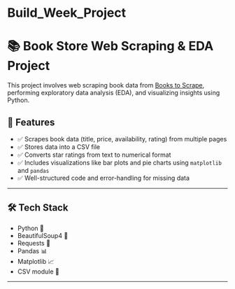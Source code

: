 # Build_Week_Project

# 📚 Book Store Web Scraping & EDA Project

This project involves web scraping book data from [Books to Scrape](http://books.toscrape.com), performing exploratory data analysis (EDA), and visualizing insights using Python.

## 🚀 Features

- ✅ Scrapes book data (title, price, availability, rating) from multiple pages
- ✅ Stores data into a CSV file
- ✅ Converts star ratings from text to numerical format
- ✅ Includes visualizations like bar plots and pie charts using `matplotlib` and `pandas`
- ✅ Well-structured code and error-handling for missing data

---

## 🛠️ Tech Stack

- Python 🐍
- BeautifulSoup4 🥣
- Requests 📡
- Pandas 📊
- Matplotlib 📈
- CSV module 🧾

---




